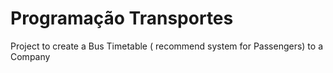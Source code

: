 # Programação Transportes

Project to create a Bus Timetable ( recommend system for Passengers) to a Company 
